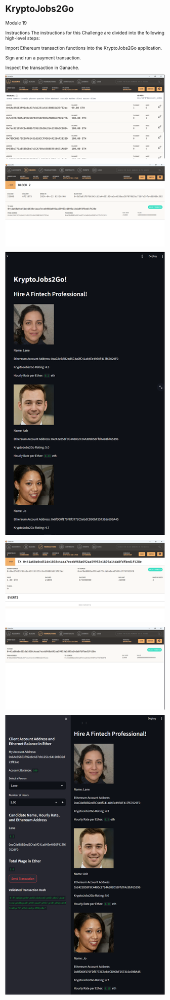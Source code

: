 # KryptoJobs2Go
Module 19 

Instructions
The instructions for this Challenge are divided into the following high-level steps:

Import Ethereum transaction functions into the KryptoJobs2Go application.

Sign and run a payment transaction.

Inspect the transaction in Ganache.


![Example Image](ethbalance.png)

![Example Image](ganacheblock.png)

![Example Image](lane.png)

![Example Image](transactionganache.png)

![Example Image](txhash.png)

![Example Image](validatedhash.png)

